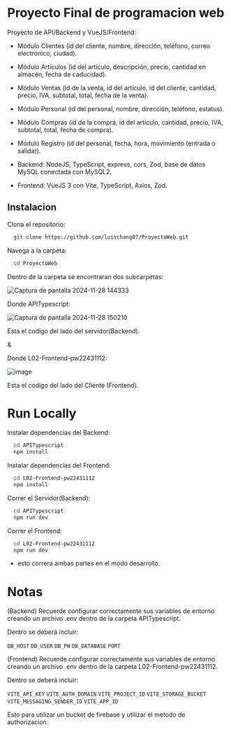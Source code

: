 # Proyecto Final de programacion web
Proyecto de API/Backend y VueJS/Frontend:
 - Módulo Clientes (id del cliente, nombre, dirección, teléfono, correo 
electrónico, ciudad). 

 - Módulo Artículos (id del artículo, descripción, precio, cantidad en almacén, 
fecha de caducidad). 

 - Módulo Ventas (id de la venta, id del artículo, id del cliente, cantidad, precio, 
IVA, subtotal, total, fecha de la venta). 

 - Módulo Personal (id del personal, nombre, dirección, teléfono, estatus). 

 - Módulo Compras (id de la compra, id del artículo, cantidad, precio, IVA, 
subtotal, total, fecha de compra).

 - Módulo Registro (id del personal, fecha, hora, movimiento (entrada o salida)). 

 - Backend: NodeJS, TypeScript, express, cors, Zod, base de datos MySQL conectada con MySQL2. 

 - Frontend: VueJS 3 con Vite, TypeScript, Axios, Zod. 

## Instalacion

Clona el repositorio:

```bash
  git clone https://github.com/luischang07/ProyectoWeb.git
```
Navega a la carpeta:
```bash
  cd ProyectoWeb
```
Dentro de la carpeta se encontraran dos subcarpetas:

![Captura de pantalla 2024-11-28 144333](https://github.com/user-attachments/assets/4f78040b-287c-4cad-a2c9-2e8461afb98a)

Donde APITypescript:


![Captura de pantalla 2024-11-28 150210](https://github.com/user-attachments/assets/2c3c0e34-eeac-44b5-be90-970160e9b481)


Esta el codigo del lado del servidor(Backend).

&

Donde L02-Frontend-pw22431112:


![image](https://github.com/user-attachments/assets/26b14659-f392-43b0-9a67-dcdd87596248)

Esta el codigo del lado del Cliente (Frontend).


# Run Locally

Instalar dependencias del Backend:

```bash
  cd APITypescript
  npm install
```

Instalar dependencias del Frontend:

```bash
  cd L02-Frontend-pw22431112
  npm install
```

Correr el Servidor(Backend):

```bash
  cd APITypescript
  npm run dev
```

Correr el Frontend:

```bash
  cd L02-Frontend-pw22431112
  npm run dev
```
- esto correra ambas partes en el modo desarrollo.

# Notas
(Backend)
Recuerde configurar correctamente sus variables de entorno creando un archivo .env dentro de la carpeta APITypescript.

Dentro se deberá incluir:

`DB_HOST`
`DB_USER`
`DB_PW`
`DB_DATABASE`
`PORT`

(Frontend)
Recuerde configurar correctamente sus variables de entorno creando un archivo .env dentro de la carpeta L02-Frontend-pw22431112.

Dentro se deberá incluir:

`VITE_API_KEY`
`VITE_AUTH_DOMAIN`
`VITE_PROJECT_ID`
`VITE_STORAGE_BUCKET`
`VITE_MESSAGING_SENDER_ID`
`VITE_APP_ID`

Esto para utilizar un bucket de firebase y utilizar el metodo de authorizacion.